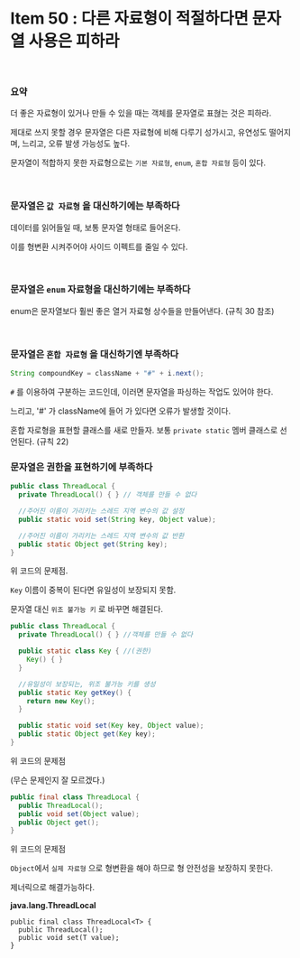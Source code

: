 # Item 50 : 다른 자료형이 적절하다면 문자열 사용은 피하라

&nbsp;
&nbsp;


### 요약

더 좋은 자료형이 있거나 만들 수 있을 때는 객체를 문자열로 표혆는 것은 피하라.

제대로 쓰지 못할 경우 문자열은 다른 자료형에 비해 다루기 성가시고, 유연성도 떨어지며, 느리고, 오류 발생 가능성도 높다.

문자열이 적합하지 못한 자료형으로는 `기본 자료형`, `enum`, `혼합 자료형` 등이 있다.

&nbsp;

### 문자열은 `값 자료형` 을 대신하기에는 부족하다

데이터를 읽어들일 때, 보통 문자열 형태로 들어온다.

이를 형변환 시켜주어야 사이드 이펙트를 줄일 수 있다.

&nbsp;

### 문자열은 `enum` 자료형을 대신하기에는 부족하다

enum은 문자열보다 훨씬 좋은 열거 자료형 상수들을 만들어낸다. (규칙 30 참조)

&nbsp;

### 문자열은 `혼합 자료형` 을 대신하기엔 부족하다

```java
String compoundKey = className + "#" + i.next();
```

`#` 를 이용하여 구분하는 코드인데, 이러면 문자열을 파싱하는 작업도 있어야 한다.

느리고, '#' 가 className에 들어 가 있다면 오류가 발생할 것이다.

혼합 자로형을 표현할 클래스를 새로 만들자. 보통 `private static` 멤버 클래스로 선언된다. (규칙 22)

### 문자열은 권한을 표현하기에 부족하다

```java
public class ThreadLocal {
  private ThreadLocal() { } // 객체를 만들 수 없다

  //주어진 이름이 가리키는 스레드 지역 변수의 값 설정
  public static void set(String key, Object value);

  //주어진 이름이 가리키는 스레드 지역 변수의 값 반환
  public static Object get(String key);
}
```

위 코드의 문제점.

`Key` 이름이 중복이 된다면 유일성이 보장되지 못함.

문자열 대신 `위조 불가능 키` 로 바꾸면 해결된다.

```java
public class ThreadLocal {
  private ThreadLocal() { } //객체를 만들 수 없다

  public static class Key { //(권한)
    Key() { }
  }

  //유일성이 보장되는, 위조 불가능 키를 생성
  public static Key getKey() {
    return new Key();
  }

  public static void set(Key key, Object value);
  public static Object get(Key key);
}
```

위 코드의 문제점

(무슨 문제인지 잘 모르겠다.)

```java
public final class ThreadLocal {
  public ThreadLocal();
  public void set(Object value);
  public Object get();
}
```

위 코드의 문제점

`Object`에서 `실제 자료형` 으로 형변환을 해야 하므로 형 안전성을 보장하지 못한다.

제너릭으로 해결가능하다.

**java.lang.ThreadLocal**
```
public final class ThreadLocal<T> {
  public ThreadLocal();
  public void set(T value);
}
```

&nbsp;

